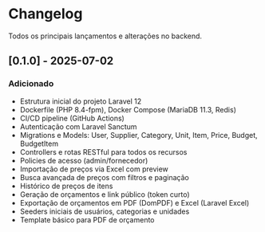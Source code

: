 # Changelog

Todos os principais lançamentos e alterações no backend.

## [0.1.0] - 2025-07-02
### Adicionado
- Estrutura inicial do projeto Laravel 12
- Dockerfile (PHP 8.4-fpm), Docker Compose (MariaDB 11.3, Redis)
- CI/CD pipeline (GitHub Actions)
- Autenticação com Laravel Sanctum
- Migrations e Models: User, Supplier, Category, Unit, Item, Price, Budget, BudgetItem
- Controllers e rotas RESTful para todos os recursos
- Policies de acesso (admin/fornecedor)
- Importação de preços via Excel com preview
- Busca avançada de preços com filtros e paginação
- Histórico de preços de itens
- Geração de orçamentos e link público (token curto)
- Exportação de orçamentos em PDF (DomPDF) e Excel (Laravel Excel)
- Seeders iniciais de usuários, categorias e unidades
- Template básico para PDF de orçamento

